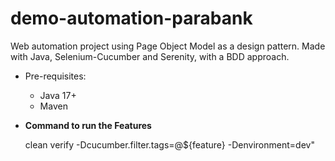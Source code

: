 # demo-automation-parabank

Web automation project using Page Object Model as a design pattern. Made with Java, Selenium-Cucumber and Serenity, with a BDD approach.

* Pre-requisites:
    * Java 17+
    * Maven


* **Command to run the Features**

  clean verify -Dcucumber.filter.tags=@${feature} -Denvironment=dev"

